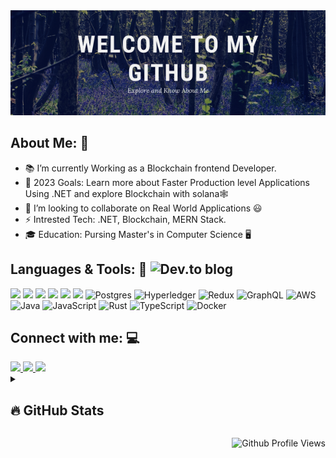 <!-- # Hola Amigos,<br> I'm Khushboo - 👋 -->

<img src="bg1.png" />

## About Me: 🤗

- 📚 I’m currently Working as a Blockchain frontend Developer.
- 🥅 2023 Goals: Learn more about Faster Production level Applications Using .NET and explore Blockchain with solana🕸️
- 👯 I’m looking to collaborate on Real World Applications 😃
- ⚡ Intrested Tech: .NET, Blockchain, MERN Stack.
- 🎓 Education: Pursing Master's in Computer Science 🖥️

## Languages & Tools: 🧰 ![Dev.to blog](https://img.shields.io/badge/dev.to-0A0A0A?style=for-the-badge&logo=dev.to&logoColor=white)

![](https://img.shields.io/badge/Node.js-339933?style=for-the-badge&logo=nodedotjs&logoColor=white)
![](https://img.shields.io/badge/React-ffffff?style=for-the-badge&logo=react&logoColor=61DBFB)
![](https://img.shields.io/badge/MongoDB-4DB33D?style=for-the-badge&logo=mongodb&logoColor=3F3E42)
![](https://img.shields.io/badge/MYSQL-f29111?style=for-the-badge&logo=mysql&logoColor=00758F)
![](https://img.shields.io/badge/GitHub-000000?style=for-the-badge&logo=github&logoColor=white)
![](https://img.shields.io/badge/Linux-000000?style=for-the-badge&logo=linux&logoColor=yellow)
![Postgres](https://img.shields.io/badge/postgres-%23316192.svg?style=for-the-badge&logo=postgresql&logoColor=white)
![Hyperledger](https://img.shields.io/badge/hyperledger-2F3134?style=for-the-badge&logo=hyperledger&logoColor=white)
![Redux](https://img.shields.io/badge/redux-%23593d88.svg?style=for-the-badge&logo=redux&logoColor=white)
![GraphQL](https://img.shields.io/badge/-GraphQL-E10098?style=for-the-badge&logo=graphql&logoColor=white)
![AWS](https://img.shields.io/badge/AWS-%23FF9900.svg?style=for-the-badge&logo=amazon-aws&logoColor=white)
![Java](https://img.shields.io/badge/java-%23ED8B00.svg?style=for-the-badge&logo=java&logoColor=white)
![JavaScript](https://img.shields.io/badge/javascript-%23323330.svg?style=for-the-badge&logo=javascript&logoColor=%23F7DF1E)
![Rust](https://img.shields.io/badge/rust-%23000000.svg?style=for-the-badge&logo=rust&logoColor=white)
![TypeScript](https://img.shields.io/badge/typescript-%23007ACC.svg?style=for-the-badge&logo=typescript&logoColor=white)
![Docker](https://img.shields.io/badge/docker-%230db7ed.svg?style=for-the-badge&logo=docker&logoColor=white)

## Connect with me: 💻

<a href="mailto:tthakare73@gmail.com">
<img src="https://img.shields.io/badge/Gmail-D14836?style=for-the-badge&logo=gmail&logoColor=white" />
</a>
<a href="https://www.linkedin.com/in/tejas-thakare-041281152/" target="_blank" >
<img src="https://img.shields.io/badge/LinkedIn-0077B5?style=for-the-badge&logo=linkedin&logoColor=white" />
</a>
<a href="https://www.instagram.com/thakare_tejas_23" target="_blank">
<img src="https://img.shields.io/badge/Instagram-E4405F?style=for-the-badge&logo=instagram&logoColor=white" />
</a>

<br>

<details>
<summary><h2>🔥 GitHub Stats</h2></summary>

[![GitHub Streak](https://streak-stats.demolab.com/?user=beyond-th0ught&theme=midnight-purple&hide_border=true)](https://git.io/streak-stats)

</details>

<div align="right">

![Github Profile Views](https://komarev.com/ghpvc/?username=beyond-th0ught&color=181717&style=flat-square&label=Profile+Views)

</div>
